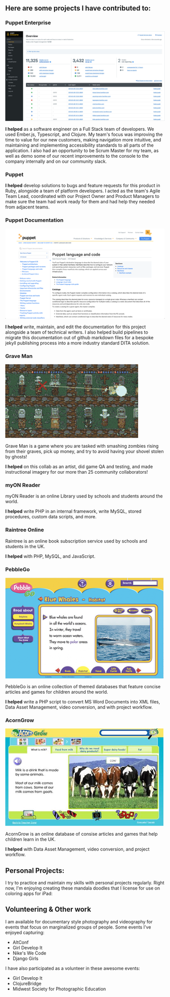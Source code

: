 ## Here are some projects I have contributed to:

### Puppet Enterprise

![Screenshot of Puppet Enterprise](images/PuppetEnterprise.jpg "Screenshot of Puppet Enterprise")

**I helped** as a software engineer on a Full Stack team of developers. We used Ember.js, Typescript, and Clojure. My team's focus was improving the time to value for our new customers, making navigation more intuitive, and maintaining and implementing accessibility standards to all parts of the application. I also had an opportunity to be Scrum Master for my team, as well as demo some of our recent improvements to the console to the company internally and on our community slack.

### Puppet

**I helped** develop solutions to bugs and feature requests for this product in Ruby, alongside a team of platform developers. I acted as the team's Agile Team Lead, coordinated with our Project Owner and Product Managers to make sure the team had work ready for them and had help they needed from adjacent teams.

### Puppet Documentation

![Screenshot of Puppet Documentation](images/PuppetDocs.png "Screenshot of Puppet Documentation")

**I helped** write, maintain, and edit the documentation for this project alongside a team of technical writers. I also helped build pipelines to migrate this documentation out of github markdown files for a bespoke jekyll publishing process into a more industry standard DITA solution.

### Grave Man

![Animation of Grave Man gameplay](images/GraveMan.gif "Animation of Grave Man gameplay")

Grave Man is a game where you are tasked with smashing zombies rising from their graves, pick up money, and try to avoid having your shovel stolen by ghosts!

**I helped** on this collab as an artist, did game QA and testing, and made instructional imagery for our more than 25 community collaborators!

### myON Reader

myON Reader is an online Library used by schools and students around the world.

**I helped** write PHP in an internal framework, write MySQL, stored procedures, custom data scripts, and more.

### Raintree Online

Raintree is an online book subscription service used by schools and students in the UK.

**I helped** with PHP, MySQL, and JavaScript.

### PebbleGo

![Screenshot of PebbleGo](images/PebbleGo.png "Screenshot of PebbleGo")

PebbleGo is an online collection of themed databases that feature concise articles and games for children around the world.

**I helped** write a PHP script to convert MS Word Documents into XML files, Data Asset Management, video conversion, and with project workflow.

### AcornGrow

![Screenshot of AcornGrow](images/acorngrow.jpg "Screenshot of AcornGrow")

AcornGrow is an online database of consise articles and games that help children learn in the UK.

**I helped** with Data Asset Management, video conversion, and project workflow.

## Personal Projects:

I try to practice and maintain my skills with personal projects regularly. Right now, I'm enjoying creating these mandala doodles that I license for use on coloring apps for iPad:


## Volunteering & Other work

I am available for documentary style photography and videography for events that focus on marginalized groups of people. Some events I've enjoyed capturing:

* AltConf
* Girl Develop It
* Nike's We Code
* Django Girls

I have also participated as a volunteer in these awesome events:

* Girl Develop It
* ClojureBridge
* Midwest Society for Photographic Education
